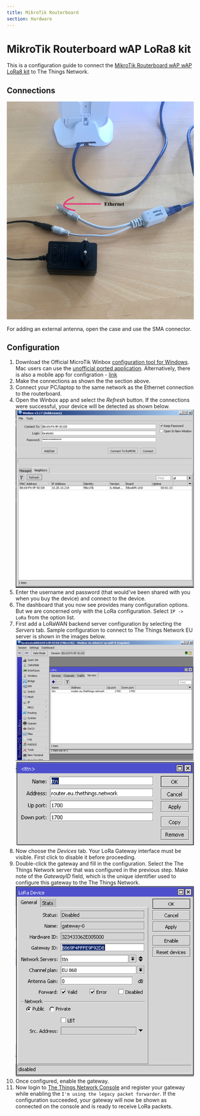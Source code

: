 ```yaml
---
title: MikroTik Routerboard
section: Hardware
---
```



# MikroTik Routerboard wAP LoRa8 kit

This is a configuration guide to connect the [MikroTik Routerboard wAP wAP LoRa8 kit](https://mikrotik.com/product/wap_60g_ap) to The Things Network.

## Connections
![Connections](./Connections.jpg)

For adding an external antenna, open the case and use the SMA connector. 

## Configuration

1. Download the Official MicroTik Winbox [configuration tool for Windows](https://mikrotik.com/download). Mac users can use the [unofficial ported application](https://splynx.com/3596/mikrotik-winbox-for-mac-os/). Alternatively, there is also a mobile app for configration - [link](https://mikrotik.com/mobile_app)
2. Make the connections as shown the the section above.
3. Connect your PC/laptop to the same network as the Ethernet connection to the routerboard.
4. Open the Winbox app and select the _Refresh_ button. If the connections were successful, your device will be detected as shown below.
![Connected](./connected.png)
5. Enter the username and password (that would've been shared with you when you buy the device) and connect to the device.
6. The dashboard that you now see provides many configuration options. But we are concerned only with the LoRa configuration. Select `IP -> LoRa` from the option list.
7. First add a LoRaWAN backend server configuration by selecting the _Servers_ tab. Sample configuration to connect to The Things Network EU server is shown in the images below.
![TTN](./TTN_Server.png)
![TTN_Config](./TTN_Server2.png)
8. Now choose the _Devices_ tab. Your LoRa Gateway interface must be visible. First click to disable it before proceeding.
9.  Double-click the gateway and fill in the configuration. Select the The Things Network server that was configured in the previous step. Make note of the _GatewayID_ field, which is the unique identifier used to configure this gateway to the The Things Network.
![Gateway](./Gateway.png)
10. Once configured, enable the gateway.
11. Now login to [The Things Network Console](https://console.thethingsnetwork.org/gateways) and register your gateway while enabling the `I'm using the legacy packet forwarder`. If the configuration succeeded, your gateway will now be shown as connected on the console and is ready to receive LoRa packets.
